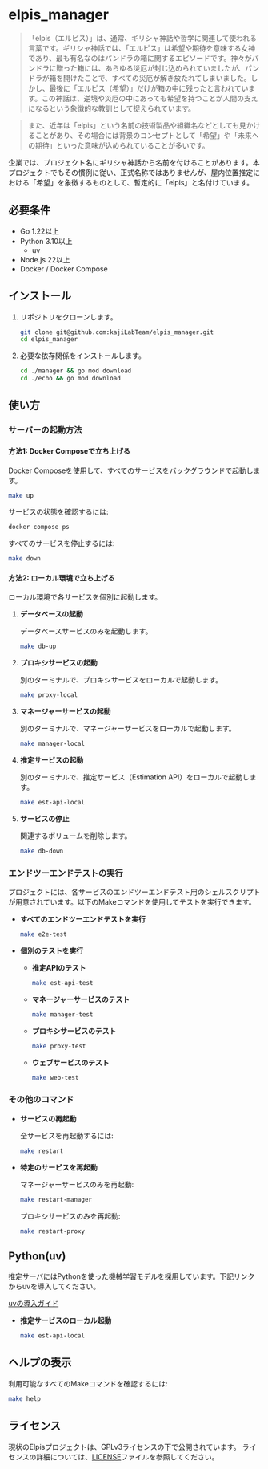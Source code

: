 # elpis_manager

> 「elpis（エルピス）」は、通常、ギリシャ神話や哲学に関連して使われる言葉です。ギリシャ神話では、「エルピス」は希望や期待を意味する女神であり、最も有名なのはパンドラの箱に関するエピソードです。神々がパンドラに贈った箱には、あらゆる災厄が封じ込められていましたが、パンドラが箱を開けたことで、すべての災厄が解き放たれてしまいました。しかし、最後に「エルピス（希望）」だけが箱の中に残ったと言われています。この神話は、逆境や災厄の中にあっても希望を持つことが人間の支えになるという象徴的な教訓として捉えられています。

> また、近年は「elpis」という名前の技術製品や組織名などとしても見かけることがあり、その場合には背景のコンセプトとして「希望」や「未来への期待」といった意味が込められていることが多いです。

企業では、プロジェクト名にギリシャ神話から名前を付けることがあります。本プロジェクトでもその慣例に従い、正式名称ではありませんが、屋内位置推定における「希望」を象徴するものとして、暫定的に「elpis」と名付けています。

## 必要条件

- Go 1.22以上
- Python 3.10以上
  - uv
- Node.js 22以上
- Docker / Docker Compose

## インストール

1. リポジトリをクローンします。

    ```sh
    git clone git@github.com:kajiLabTeam/elpis_manager.git
    cd elpis_manager
    ```

2. 必要な依存関係をインストールします。

    ```sh
    cd ./manager && go mod download
    cd ./echo && go mod download
    ```

## 使い方

### サーバーの起動方法

#### 方法1: Docker Composeで立ち上げる

Docker Composeを使用して、すべてのサービスをバックグラウンドで起動します。

```sh
make up
```

サービスの状態を確認するには:

```sh
docker compose ps
```

すべてのサービスを停止するには:

```sh
make down
```

#### 方法2: ローカル環境で立ち上げる

ローカル環境で各サービスを個別に起動します。

1. **データベースの起動**

    データベースサービスのみを起動します。

    ```sh
    make db-up
    ```

2. **プロキシサービスの起動**

    別のターミナルで、プロキシサービスをローカルで起動します。

    ```sh
    make proxy-local
    ```

3. **マネージャーサービスの起動**

    別のターミナルで、マネージャーサービスをローカルで起動します。

    ```sh
    make manager-local
    ```

4. **推定サービスの起動**

    別のターミナルで、推定サービス（Estimation API）をローカルで起動します。

    ```sh
    make est-api-local
    ```

5. **サービスの停止**

    関連するボリュームを削除します。

    ```sh
    make db-down
    ```

### エンドツーエンドテストの実行

プロジェクトには、各サービスのエンドツーエンドテスト用のシェルスクリプトが用意されています。以下のMakeコマンドを使用してテストを実行できます。

- **すべてのエンドツーエンドテストを実行**

    ```sh
    make e2e-test
    ```

- **個別のテストを実行**

    - **推定APIのテスト**

        ```sh
        make est-api-test
        ```

    - **マネージャーサービスのテスト**

        ```sh
        make manager-test
        ```

    - **プロキシサービスのテスト**

        ```sh
        make proxy-test
        ```

    - **ウェブサービスのテスト**

        ```sh
        make web-test
        ```

### その他のコマンド

- **サービスの再起動**

    全サービスを再起動するには:

    ```sh
    make restart
    ```

- **特定のサービスを再起動**

    マネージャーサービスのみを再起動:

    ```sh
    make restart-manager
    ```

    プロキシサービスのみを再起動:

    ```sh
    make restart-proxy
    ```

## Python(uv)

推定サーバにはPythonを使った機械学習モデルを採用しています。下記リンクからuvを導入してください。

[uvの導入ガイド](https://zenn.dev/turing_motors/articles/594fbef42a36ee)

- **推定サービスのローカル起動**

    ```sh
    make est-api-local
    ```

## ヘルプの表示

利用可能なすべてのMakeコマンドを確認するには:

```sh
make help
```

## ライセンス

現状のElpisプロジェクトは、GPLv3ライセンスの下で公開されています。
ライセンスの詳細については、[LICENSE](LICENSE)ファイルを参照してください。
